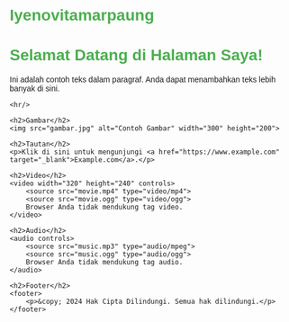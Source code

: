 # Iyenovitamarpaung
<!DOCTYPE html>
<html lang="id">
<head>
    <meta charset="UTF-8">
    <meta name="viewport" content="width=device-width, initial-scale=1.0">
    <title>Contoh Halaman HTML</title>
    <style>
        body {
            font-family: Arial, sans-serif;
            margin: 20px;
        }
        h1 {
            color: #4CAF50;
        }
    </style>
</head>
<body>
    <h1>Selamat Datang di Halaman Saya!</h1>
    <p>Ini adalah contoh teks dalam paragraf. Anda dapat menambahkan teks lebih banyak di sini.</p>

    <hr/>

    <h2>Gambar</h2>
    <img src="gambar.jpg" alt="Contoh Gambar" width="300" height="200">

    <h2>Tautan</h2>
    <p>Klik di sini untuk mengunjungi <a href="https://www.example.com" target="_blank">Example.com</a>.</p>

    <h2>Video</h2>
    <video width="320" height="240" controls>
        <source src="movie.mp4" type="video/mp4">
        <source src="movie.ogg" type="video/ogg">
        Browser Anda tidak mendukung tag video.
    </video>

    <h2>Audio</h2>
    <audio controls>
        <source src="music.mp3" type="audio/mpeg">
        <source src="music.ogg" type="audio/ogg">
        Browser Anda tidak mendukung tag audio.
    </audio>

    <h2>Footer</h2>
    <footer>
        <p>&copy; 2024 Hak Cipta Dilindungi. Semua hak dilindungi.</p>
    </footer>
</body>
</html>
